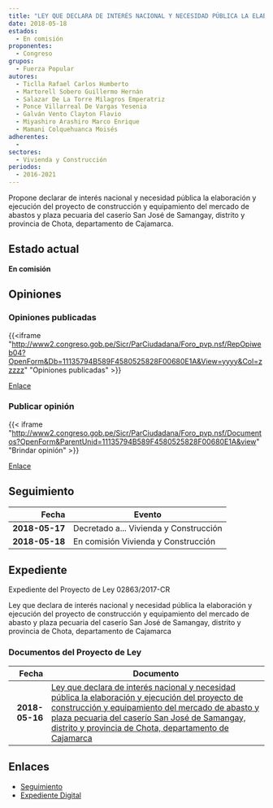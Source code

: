 ```yaml
---
title: "LEY QUE DECLARA DE INTERÉS NACIONAL Y NECESIDAD PÚBLICA LA ELABORACIÓN Y EJECUCIÓN DEL PROYECTO DE CONSTRUCCIÓN Y EQUIPAMIENTO DEL MERCADO DE ABASTOS Y PLAZA PECUARIA DEL CASERÍO SAN JOSÉ DE SAMANGAY, DISTRITO Y PROVINCIA DE CHOTA, DEPARTAMENTO DE CAJAMARCA"
date: 2018-05-18
estados: 
  - En comisión
proponentes: 
  - Congreso
grupos: 
  - Fuerza Popular
autores: 
  - Ticlla Rafael Carlos Humberto
  - Martorell Sobero Guillermo Hernán
  - Salazar De La Torre Milagros Emperatriz
  - Ponce Villarreal De Vargas Yesenia
  - Galván Vento Clayton Flavio
  - Miyashiro Arashiro Marco Enrique
  - Mamani Colquehuanca Moisés
adherentes: 
  - 
sectores: 
  - Vivienda y Construcción
periodos: 
  - 2016-2021
---
```


Propone declarar de interés nacional y necesidad pública la elaboración y ejecución del proyecto de construcción y equipamiento del mercado de abastos y plaza pecuaria del caserío San José de Samangay, distrito y provincia de Chota, departamento de Cajamarca.


## Estado actual

**En comisión**

## Opiniones

### Opiniones publicadas

{{<iframe "http://www2.congreso.gob.pe/Sicr/ParCiudadana/Foro_pvp.nsf/RepOpiweb04?OpenForm&Db=11135794B589F4580525828F00680E1A&View=yyyy&Col=zzzzz" "Opiniones publicadas" >}}

[Enlace](http://www2.congreso.gob.pe/Sicr/ParCiudadana/Foro_pvp.nsf/RepOpiweb04?OpenForm&Db=11135794B589F4580525828F00680E1A&View=yyyy&Col=zzzzz)
### Publicar opinión

{{< iframe "http://www2.congreso.gob.pe/Sicr/ParCiudadana/Foro_pvp.nsf/Documentos?OpenForm&ParentUnid=11135794B589F4580525828F00680E1A&view" "Brindar opinión" >}}

[Enlace](http://www2.congreso.gob.pe/Sicr/ParCiudadana/Foro_pvp.nsf/Documentos?OpenForm&ParentUnid=11135794B589F4580525828F00680E1A&view)

## Seguimiento

| Fecha | Evento |
|------:|--------|
| **2018-05-17** | Decretado a... Vivienda y Construcción|
| **2018-05-18** | En comisión Vivienda y Construcción|


## Expediente

Expediente del Proyecto de Ley 02863/2017-CR

Ley que declara de interés nacional y necesidad pública la elaboración y ejecución del proyecto de construcción y equipamiento del mercado de abasto y plaza pecuaria del caserío San José de Samangay, distrito y provincia de Chota, departamento de Cajamarca


### Documentos del Proyecto de Ley

| Fecha | Documento |
|------:|--------|
| **2018-05-16** | [Ley que declara de interés nacional y necesidad pública la elaboración y ejecución del proyecto de construcción y equipamiento del mercado de abasto y plaza pecuaria del caserío San José de Samangay, distrito y provincia de Chota, departamento de Cajamarca](http://www.leyes.congreso.gob.pe/Documentos/2016_2021/Proyectos_de_Ley_y_de_Resoluciones_Legislativas/PL0286320180516.pdf) |

## Enlaces 

- [Seguimiento](http://www2.congreso.gob.pe/Sicr/TraDocEstProc/CLProLey2016.nsf/f7fff46988ca05b1052578e100829cc7/b409ed752ce04d8c0525828f006b535f?OpenDocument)
- [Expediente Digital](http://www2.congreso.gob.pe/Sicr/TraDocEstProc/CLProLey2016.nsf/f7fff46988ca05b1052578e100829cc7/b409ed752ce04d8c0525828f006b535f?OpenDocument&Click=05257FB7005EB655.eb71d0cf91d8294e05256cdf006b5706/$Body/0.1C6C)
